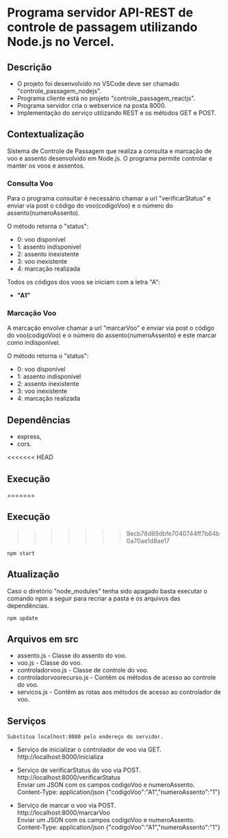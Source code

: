# Programa servidor API-REST de controle de passagem utilizando Node.js no Vercel.

## Descrição

- O projeto foi desenvolvido no VSCode deve ser chamado "controle_passagem_nodejs".
- Programa cliente está no projeto "controle_passagem_reactjs".
- Programa servidor cria o webservice na posta 8000.
- Implementação do serviço utilizando REST e os métodos GET e POST.

## Contextualização

Sistema de Controle de Passagem que realiza a consulta e marcação de voo e assento desenvolvido em Node.js.
O programa permite controlar e manter os voos e assentos. 

### Consulta Voo

Para o programa consultar é necessário chamar a url "verificarStatus" e enviar via post o código do voo(codigoVoo) e o número do assento(numeroAssento). 

O método retorna o "status":
 - 0: voo disponível
 - 1: assento indisponível
 - 2: assento inexistente
 - 3: voo inexistente
 - 4: marcação realizada

Todos os códigos dos voos se iniciam com a letra "A":
 - **"A1"**

### Marcação Voo

A marcação envolve chamar a url "marcarVoo" e enviar via post o código do voo(codigoVoo) e o número do assento(numeroAssento) e este marcar como indisponível. 

O método retorna o "status":
 - 0: voo disponível
 - 1: assento indisponível
 - 2: assento inexistente
 - 3: voo inexistente
 - 4: marcação realizada    

## Dependências

- express,
- cors.

<<<<<<< HEAD
## Execução
=======
## Execução  
>>>>>>> 9ecb78d89dbfe7040744ff7b64b0a70ae1d8ae17

   <pre><code>npm start</code></pre>
   
## Atualização

   Caso o diretório "node_modules" tenha sido apagado basta executar o comando npm a seguir para recriar a pasta e os arquivos das dependências.
   <pre><code>npm update</code></pre> 

## Arquivos em src

- assento.js - Classe do assento do voo.
- voo.js - Classe do voo.
- controladorvoo.js - Classe de controle do voo.
- controladorvoorecurso.js - Contêm os métodos de acesso ao controle do voo.
- servicos.js - Contêm as rotas aos métodos de acesso ao controlador de voo.

## Serviços

    Substitua localhost:8080 pelo endereço do servidor.

- Serviço de inicializar o controlador de voo via GET.<br>
    http://localhost:8000/inicializa

- Serviço de verificarStatus do voo via POST.<br>
    http://localhost:8000/verificarStatus<br>
    Enviar um JSON com os campos codigoVoo e numeroAssento.<br>
    Content-Type: application/json {"codigoVoo":"A1","numeroAssento":"1"}

- Serviço de marcar o voo via POST.<br>
    http://localhost:8000/marcarVoo<br>
    Enviar um JSON com os campos codigoVoo e numeroAssento.<br>
    Content-Type: application/json {"codigoVoo":"A1","numeroAssento":"1"}

